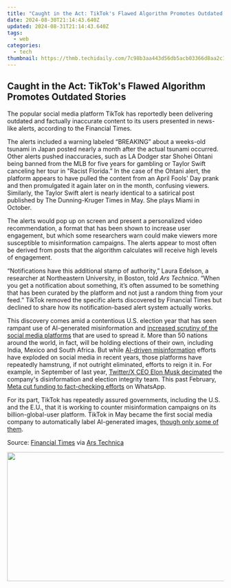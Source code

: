 ```yaml
---
title: "Caught in the Act: TikTok's Flawed Algorithm Promotes Outdated Stories"
date: 2024-08-30T21:14:43.640Z
updated: 2024-08-31T21:14:43.640Z
tags:
  - web
categories:
  - tech
thumbnail: https://thmb.techidaily.com/7c98b3aa443d56db5acb03366d8aa2c1ee75e1644b06d32e3fca560857ba5e46.jpg
---
```


## Caught in the Act: TikTok's Flawed Algorithm Promotes Outdated Stories

The popular social media platform TikTok has reportedly been delivering outdated and factually inaccurate content to its users presented in news-like alerts, according to the Financial Times.

 The alerts included a warning labeled “BREAKING” about a weeks-old tsunami in Japan posted nearly a month after the actual tsunami occurred. Other alerts pushed inaccuracies, such as LA Dodger star Shohei Ohtani being banned from the MLB for five years for gambling or Taylor Swift canceling her tour in "Racist Florida.” In the case of the Ohtani alert, the platform appears to have pulled the content from an April Fools' Day prank and then promulgated it again later on in the month, confusing viewers. Similarly, the Taylor Swift alert is nearly identical to a satirical post published by The Dunning-Kruger Times in May. She plays Miami in October.

 The alerts would pop up on screen and present a personalized video recommendation, a format that has been shown to increase user engagement, but which some researchers warn could make viewers more susceptible to misinformation campaigns. The alerts appear to most often be derived from posts that the algorithm calculates will receive high levels of engagement.

 “Notifications have this additional stamp of authority,” Laura Edelson, a researcher at Northeastern University, in Boston, told _Ars Technica_. “When you get a notification about something, it’s often assumed to be something that has been curated by the platform and not just a random thing from your feed.” TikTok removed the specific alerts discovered by Financial Times but declined to share how its notification-based alert system actually works.

 This discovery comes amid a contentious U.S. election year that has seen rampant use of AI-generated misinformation and [increased scrutiny of the social media platforms](https://screen-sharing-recording.techidaily.com/updated-how-to-flawlessly-capture-your-ios-devices-screen/) that are used to spread it. More than 50 nations around the world, in fact, will be holding elections of their own, including India, Mexico and South Africa. But while [AI-driven misinformation](https://android-transfer.techidaily.com/in-2024-5-easy-ways-to-copy-contacts-from-vivo-v29e-to-iphone-14-and-15-drfone-by-drfone-transfer-from-android-transfer-from-android/) efforts have exploded on social media in recent years, those platforms have repeatedly hamstrung, if not outright eliminated, efforts to reign it in. For example, in September of last year, [Twitter/X CEO Elon Musk decimated](https://www.nbcnews.com/tech/tech-news/x-makes-cuts-disinformation-election-integrity-team-rcna117744) the company's disinformation and election integrity team. This past February, [Meta cut funding to fact-checking efforts](https://www.theinformation.com/articles/meta-cuts-fact-checking-efforts-on-whatsapp-as-elections-loom) on WhatsApp.

 For its part, TikTok has repeatedly assured governments, including the U.S. and the E.U., that it is working to counter misinformation campaigns on its billion-global-user platform. TikTok in May became the first social media company to automatically label AI-generated images, [though only some of them](https://newsroom.tiktok.com/en-us/partnering-with-our-industry-to-advance-ai-transparency-and-literacy).

 Source: [Financial Times](https://www.ft.com/content/8f0a08c9-1ba6-4df5-a6bd-ac7d288e5ca2) via [Ars Technica](https://arstechnica.com/tech-policy/2024/08/push-alerts-from-tiktok-include-fake-news-expired-tsunami-warning/)

<ins class="adsbygoogle"
     style="display:block"
     data-ad-format="autorelaxed"
     data-ad-client="ca-pub-7571918770474297"
     data-ad-slot="1223367746"></ins>



<ins class="adsbygoogle"
     style="display:block"
     data-ad-client="ca-pub-7571918770474297"
     data-ad-slot="8358498916"
     data-ad-format="auto"
     data-full-width-responsive="true"></ins>



<!-- affiliate ads begin -->
<a href="https://25home.pxf.io/c/5597632/2090698/16836" target="_top" id="2090698"><img src="//a.impactradius-go.com/display-ad/16836-2090698" border="0" alt="" width="720" height="300"/></a>
<!-- affiliate ads end -->